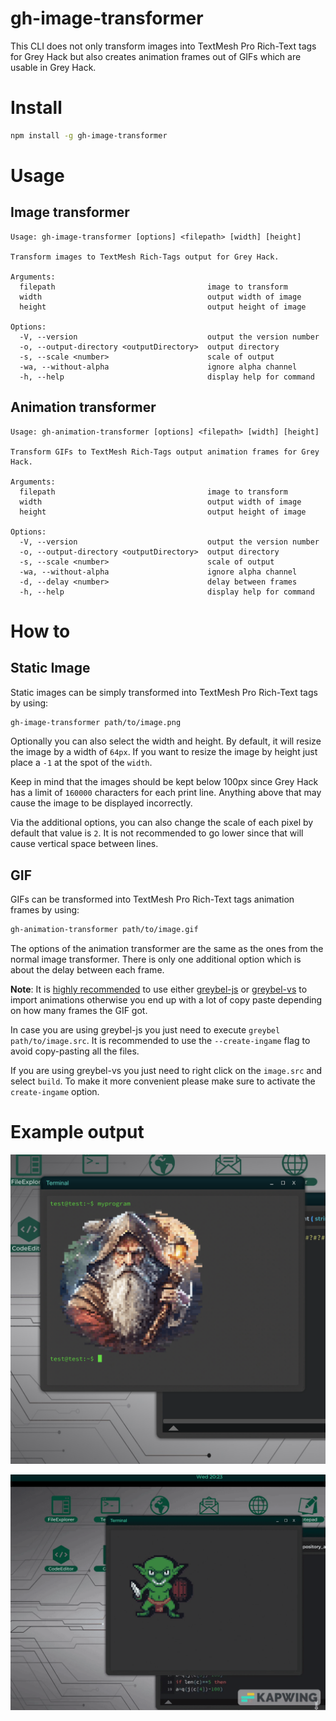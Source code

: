 # gh-image-transformer

This CLI does not only transform images into TextMesh Pro Rich-Text tags for Grey Hack but also creates animation frames out of GIFs which are usable in Grey Hack.

# Install

```bash
npm install -g gh-image-transformer
```

# Usage

##  Image transformer

```
Usage: gh-image-transformer [options] <filepath> [width] [height]

Transform images to TextMesh Rich-Tags output for Grey Hack.

Arguments:
  filepath                                  image to transform
  width                                     output width of image
  height                                    output height of image

Options:
  -V, --version                             output the version number
  -o, --output-directory <outputDirectory>  output directory
  -s, --scale <number>                      scale of output
  -wa, --without-alpha                      ignore alpha channel
  -h, --help                                display help for command
```

##  Animation transformer

```
Usage: gh-animation-transformer [options] <filepath> [width] [height]

Transform GIFs to TextMesh Rich-Tags output animation frames for Grey Hack.

Arguments:
  filepath                                  image to transform
  width                                     output width of image
  height                                    output height of image

Options:
  -V, --version                             output the version number
  -o, --output-directory <outputDirectory>  output directory
  -s, --scale <number>                      scale of output
  -wa, --without-alpha                      ignore alpha channel
  -d, --delay <number>                      delay between frames
  -h, --help                                display help for command
```

# How to

## Static Image

Static images can be simply transformed into TextMesh Pro Rich-Text tags by using:
```bash
gh-image-transformer path/to/image.png
```

Optionally you can also select the width and height. By default, it will resize the image by a width of `64px`. If you want to resize the image by height just place a `-1` at the spot of the `width`.

Keep in mind that the images should be kept below 100px since Grey Hack has a limit of `160000` characters for each print line. Anything above that may cause the image to be displayed incorrectly.

Via the additional options, you can also change the scale of each pixel by default that value is `2`. It is not recommended to go lower since that will cause vertical space between lines.

## GIF

GIFs can be transformed into TextMesh Pro Rich-Text tags animation frames by using:
```bash
gh-animation-transformer path/to/image.gif
```

The options of the animation transformer are the same as the ones from the normal image transformer. There is only one additional option which is about the delay between each frame.

**Note**: It is <u>highly recommended</u> to use either [greybel-js](https://github.com/ayecue/greybel-js) or [greybel-vs](https://github.com/ayecue/greybel-vs) to import animations otherwise you end up with a lot of copy paste depending on how many frames the GIF got.

In case you are using greybel-js you just need to execute `greybel path/to/image.src`. It is recommended to use the `--create-ingame` flag to avoid copy-pasting all the files.

If you are using greybel-vs you just need to right click on the `image.src` and select `build`. To make it more convenient please make sure to activate the `create-ingame` option.

# Example output

![Example output](/assets/example.png?raw=true "Example image")

![Example animation output](/assets/animation.gif?raw=true "Example animation")